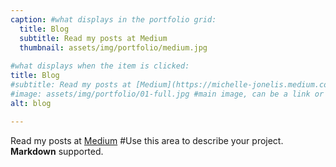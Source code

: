 ```yaml
---
caption: #what displays in the portfolio grid:
  title: Blog
  subtitle: Read my posts at Medium
  thumbnail: assets/img/portfolio/medium.jpg
  
#what displays when the item is clicked:
title: Blog
#subtitle: Read my posts at [Medium](https://michelle-jonelis.medium.com/)
#image: assets/img/portfolio/01-full.jpg #main image, can be a link or a file in assets/img/portfolio
alt: blog

---
```

Read my posts at [Medium](https://michelle-jonelis.medium.com/) #Use this area to describe your project. **Markdown** supported.
